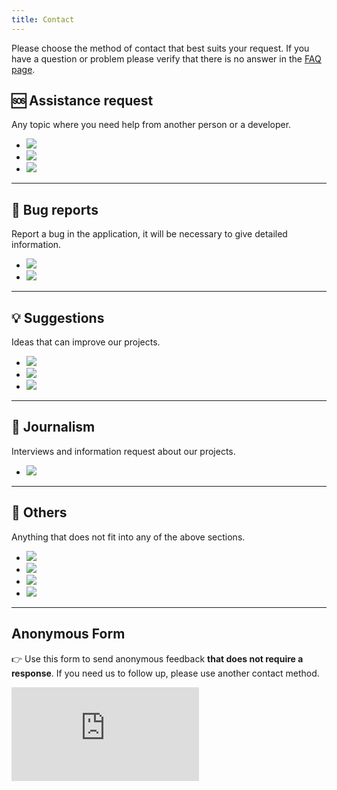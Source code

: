 ```yaml
---
title: Contact
---
```


Please choose the method of contact that best suits your request. If you have a question or problem please verify that there is no answer in the [FAQ page](/docs/support/faq).

## 🆘 Assistance request

Any topic where you need help from another person or a developer.

- [![](https://img.shields.io/badge/ivan@dreamnet.tech-D14836?logo=Gmail&logoColor=white)](mailto:ivan@dreamnet.tech)
- [![](https://img.shields.io/badge/Github%20Discussions-181717?logo=Github&logoColor=white)](https://github.com/dreamnettech/dreamtime/discussions)
- [![](https://img.shields.io/badge/Chat-ED1965?logo=Gitter&logoColor=white)](https://chat.dreamnet.tech)

---

## 🐞 Bug reports

Report a bug in the application, it will be necessary to give detailed information.

- [![](https://img.shields.io/badge/GitHub-181717?logo=Github&logoColor=white)](https://github.com/dreamnettech/dreamtime/issues)
- [![](https://img.shields.io/badge/Github%20Discussions-181717?logo=Github&logoColor=white)](https://github.com/dreamnettech/dreamtime/discussions)

---

## 💡 Suggestions

Ideas that can improve our projects.

- [![](https://img.shields.io/badge/GitHub-181717?logo=Github&logoColor=white)](https://github.com/dreamnettech/dreamtime/issues)
- [![](https://img.shields.io/badge/Github%20Discussions-181717?logo=Github&logoColor=white)](https://github.com/dreamnettech/dreamtime/discussions)
- [![](https://img.shields.io/badge/Anonymous%20form-000?logo=Google&logoColor=white)](#anonymous-form)

---

## 📰 Journalism

Interviews and information request about our projects.

- [![](https://img.shields.io/badge/ivan@dreamnet.tech-D14836?logo=Gmail&logoColor=white)](mailto:ivan@dreamnet.tech)

---

## 🧪 Others

Anything that does not fit into any of the above sections.

- [![](https://img.shields.io/badge/ivan@dreamnet.tech-D14836?logo=Gmail&logoColor=white)](mailto:ivan@dreamnet.tech)
- [![](https://img.shields.io/badge/Github%20Discussions-181717?logo=Github&logoColor=white)](https://github.com/dreamnettech/dreamtime/discussions)
- [![](https://img.shields.io/badge/Chat-ED1965?logo=Gitter&logoColor=white)](https://chat.dreamnet.tech)
- [![](https://img.shields.io/badge/Anonymous%20form-000?logo=Google&logoColor=white)](#anonymous-form)

---

## Anonymous Form

👉 Use this form to send anonymous feedback **that does not require a response**. If you need us to follow up, please use another contact method.

<iframe src="https://docs.google.com/forms/d/e/1FAIpQLSfHmq35uW3RipBGcnc5Dazq2CTenStnyWjHajuxmAsEtcvG7w/viewform" class="contact_form" frameborder="0" marginheight="0" marginwidth="0">Loading…</iframe>

